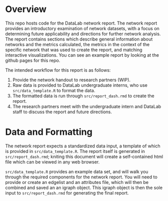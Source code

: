 # Overview

This repo hosts code for the DataLab network report. The network report provides an introductory examination of network datasets, with a focus on determining future applicability and directions for further network analysis. The report contains sections which describe general information about networks and the metrics calculated, the metrics in the context of the specific network that was used to create the report, and matching interactive visualizations. You can see an example report by looking at the github pages for this repo.

The intended workflow for this report is as follows:

1. Provide the network handout to research partners (WIP).
2. Raw data is provided to DataLab undergraduate interns, who use `src/data_template.R` to format the data.
3. The formatted data is run through `src/report_dash.rmd` to create the report.
4. The research partners meet with the undergraduate intern and DataLab staff to discuss the report and future directions.

# Data and Formatting

The network report expects a standardized data input, a template of which is provided in `src/data_template.R`. The report itself is generated in `src/report_dash.rmd`; kniting this document will create a self-contained html file which can be viewed in any web browser.

`src/data_template.R` provides an example data set, and will walk you through the required components for the network report. You will need to provide or create an edgelist and an attributes file, which will then be combined and saved an an igraph object. This igraph object is then the sole input to `src/report_dash.rmd` for generating the final report.